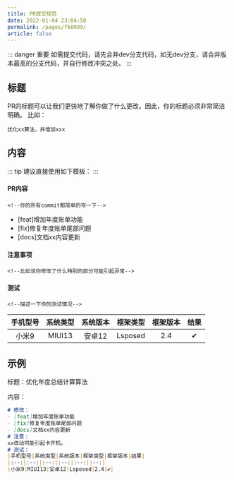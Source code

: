 ```yaml
---
title: PR提交规范
date: 2022-01-04 23:04:50
permalink: /pages/f68999/
article: false
---
```


::: danger 重要
如需提交代码，请先合并dev分支代码，如无dev分支，请合并版本最高的分支代码，并自行修改冲突之处。
:::

## 标题
PR的标题可以让我们更快地了解你做了什么更改。因此，你的标题必须非常简洁明确。
比如：
```
优化xx算法，并增加xxx
```
## 内容
::: tip
建议直接使用如下模板：
:::

#### PR内容
```
<!--你的所有commit都简单的写一下-->
```
- [feat]增加年度账单功能
- [fix]修复年度账单尾部问题
- [docs]文档xx内容更新
#### 注意事项
```
<!--比如说你修改了什么特别的部分可能引起异常-->
```
#### 测试
```
<!--描述一下你的测试情况-->
```
|手机型号|系统类型|系统版本|框架类型|框架版本|结果|
|:--:|:--:|:--:|:--:|:--:|:--:|
|小米9|MIUI13|安卓12|Lsposed|2.4|✔|

## 示例
标题：优化年度总结计算算法

内容：
```markdown
# 修改：
- [feat]增加年度账单功能
- [fix]修复年度账单尾部问题
- [docs]文档xx内容更新
# 注意：
xx改动可能引起卡开机。
# 测试：
|手机型号|系统类型|系统版本|框架类型|框架版本|结果|
|:--:|:--:|:--:|:--:|:--:|:--:|
|小米9|MIUI13|安卓12|Lsposed|2.4|✔|
```